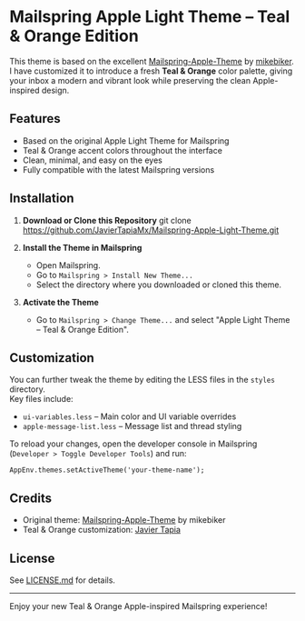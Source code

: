 # Mailspring Apple Light Theme – Teal & Orange Edition

This theme is based on the excellent [Mailspring-Apple-Theme](https://github.com/mikebiker/Mailspring-Apple-Theme) by [mikebiker](https://github.com/mikebiker).  
I have customized it to introduce a fresh **Teal & Orange** color palette, giving your inbox a modern and vibrant look while preserving the clean Apple-inspired design.

## Features

- Based on the original Apple Light Theme for Mailspring
- Teal & Orange accent colors throughout the interface
- Clean, minimal, and easy on the eyes
- Fully compatible with the latest Mailspring versions

## Installation

1. **Download or Clone this Repository**
   git clone https://github.com/JavierTapiaMx/Mailspring-Apple-Light-Theme.git

2. **Install the Theme in Mailspring**

   - Open Mailspring.
   - Go to `Mailspring > Install New Theme...`
   - Select the directory where you downloaded or cloned this theme.

3. **Activate the Theme**
   - Go to `Mailspring > Change Theme...` and select "Apple Light Theme – Teal & Orange Edition".

## Customization

You can further tweak the theme by editing the LESS files in the `styles` directory.  
Key files include:

- `ui-variables.less` – Main color and UI variable overrides
- `apple-message-list.less` – Message list and thread styling

To reload your changes, open the developer console in Mailspring (`Developer > Toggle Developer Tools`) and run:

```
AppEnv.themes.setActiveTheme('your-theme-name');
```

## Credits

- Original theme: [Mailspring-Apple-Theme](https://github.com/mikebiker/Mailspring-Apple-Theme) by mikebiker
- Teal & Orange customization: [Javier Tapia](https://github.com/JavierTapiaMx)

## License

See [LICENSE.md](LICENSE.md) for details.

---

Enjoy your new Teal & Orange Apple-inspired Mailspring experience!
